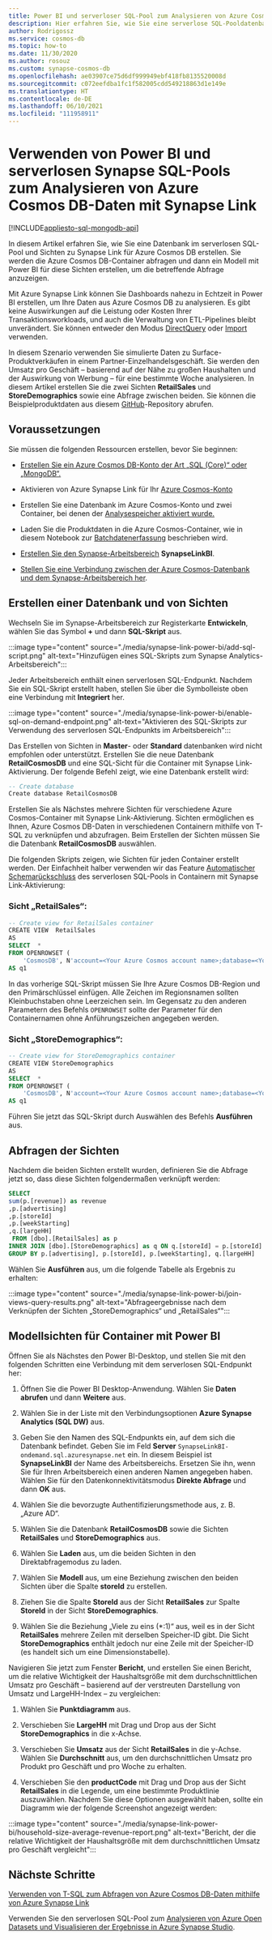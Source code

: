 ```yaml
---
title: Power BI und serverloser SQL-Pool zum Analysieren von Azure Cosmos DB-Daten mit Synapse Link
description: Hier erfahren Sie, wie Sie eine serverlose SQL-Pooldatenbank und Sichten zu Synapse Link für Azure Cosmos DB erstellen, die Azure Cosmos DB-Container abfragen und dann mit Power BI ein Modell für diese Sichten erstellen.
author: Rodrigossz
ms.service: cosmos-db
ms.topic: how-to
ms.date: 11/30/2020
ms.author: rosouz
ms.custom: synapse-cosmos-db
ms.openlocfilehash: ae03907ce75d6df999949ebf418fb8135520008d
ms.sourcegitcommit: c072eefdba1fc1f582005cdd549218863d1e149e
ms.translationtype: HT
ms.contentlocale: de-DE
ms.lasthandoff: 06/10/2021
ms.locfileid: "111958911"
---
```

# <a name="use-power-bi-and-serverless-synapse-sql-pool-to-analyze-azure-cosmos-db-data-with-synapse-link"></a>Verwenden von Power BI und serverlosen Synapse SQL-Pools zum Analysieren von Azure Cosmos DB-Daten mit Synapse Link 
[!INCLUDE[appliesto-sql-mongodb-api](includes/appliesto-sql-mongodb-api.md)]

In diesem Artikel erfahren Sie, wie Sie eine Datenbank im serverlosen SQL-Pool und Sichten zu Synapse Link für Azure Cosmos DB erstellen. Sie werden die Azure Cosmos DB-Container abfragen und dann ein Modell mit Power BI für diese Sichten erstellen, um die betreffende Abfrage anzuzeigen.

Mit Azure Synapse Link können Sie Dashboards nahezu in Echtzeit in Power BI erstellen, um Ihre Daten aus Azure Cosmos DB zu analysieren. Es gibt keine Auswirkungen auf die Leistung oder Kosten Ihrer Transaktionsworkloads, und auch die Verwaltung von ETL-Pipelines bleibt unverändert. Sie können entweder den Modus [DirectQuery](/power-bi/connect-data/service-dataset-modes-understand#directquery-mode) oder [Import](/power-bi/connect-data/service-dataset-modes-understand#import-mode) verwenden. 

In diesem Szenario verwenden Sie simulierte Daten zu Surface-Produktverkäufen in einem Partner-Einzelhandelsgeschäft. Sie werden den Umsatz pro Geschäft – basierend auf der Nähe zu großen Haushalten und der Auswirkung von Werbung – für eine bestimmte Woche analysieren. In diesem Artikel erstellen Sie die zwei Sichten **RetailSales** und **StoreDemographics** sowie eine Abfrage zwischen beiden. Sie können die Beispielproduktdaten aus diesem [GitHub](https://github.com/Azure-Samples/Synapse/tree/main/Notebooks/PySpark/Synapse%20Link%20for%20Cosmos%20DB%20samples/Retail/RetailData)-Repository abrufen.

## <a name="prerequisites"></a>Voraussetzungen

Sie müssen die folgenden Ressourcen erstellen, bevor Sie beginnen:

* [Erstellen Sie ein Azure Cosmos DB-Konto der Art „SQL (Core)“ oder „MongoDB“.](create-cosmosdb-resources-portal.md)

* Aktivieren von Azure Synapse Link für Ihr [Azure Cosmos-Konto](configure-synapse-link.md#enable-synapse-link)

* Erstellen Sie eine Datenbank im Azure Cosmos-Konto und zwei Container, bei denen der [Analysespeicher aktiviert wurde.](configure-synapse-link.md#create-analytical-ttl)

* Laden Sie die Produktdaten in die Azure Cosmos-Container, wie in diesem Notebook zur [Batchdatenerfassung](https://github.com/Azure-Samples/Synapse/blob/main/Notebooks/PySpark/Synapse%20Link%20for%20Cosmos%20DB%20samples/Retail/spark-notebooks/pyspark/1CosmoDBSynapseSparkBatchIngestion.ipynb) beschrieben wird.

* [Erstellen Sie den Synapse-Arbeitsbereich](../synapse-analytics/quickstart-create-workspace.md) **SynapseLinkBI**.

* [Stellen Sie eine Verbindung zwischen der Azure Cosmos-Datenbank und dem Synapse-Arbeitsbereich her](../synapse-analytics/synapse-link/how-to-connect-synapse-link-cosmos-db.md?toc=/azure/cosmos-db/toc.json&bc=/azure/cosmos-db/breadcrumb/toc.json).

## <a name="create-a-database-and-views"></a>Erstellen einer Datenbank und von Sichten

Wechseln Sie im Synapse-Arbeitsbereich zur Registerkarte **Entwickeln**, wählen Sie das Symbol **+** und dann **SQL-Skript** aus.

:::image type="content" source="./media/synapse-link-power-bi/add-sql-script.png" alt-text="Hinzufügen eines SQL-Skripts zum Synapse Analytics-Arbeitsbereich":::

Jeder Arbeitsbereich enthält einen serverlosen SQL-Endpunkt. Nachdem Sie ein SQL-Skript erstellt haben, stellen Sie über die Symbolleiste oben eine Verbindung mit **Integriert** her.

:::image type="content" source="./media/synapse-link-power-bi/enable-sql-on-demand-endpoint.png" alt-text="Aktivieren des SQL-Skripts zur Verwendung des serverlosen SQL-Endpunkts im Arbeitsbereich":::

Das Erstellen von Sichten in **Master**- oder **Standard** datenbanken wird nicht empfohlen oder unterstützt. Erstellen Sie die neue Datenbank **RetailCosmosDB** und eine SQL-Sicht für die Container mit Synapse Link-Aktivierung. Der folgende Befehl zeigt, wie eine Datenbank erstellt wird:

```sql
-- Create database
Create database RetailCosmosDB
```

Erstellen Sie als Nächstes mehrere Sichten für verschiedene Azure Cosmos-Container mit Synapse Link-Aktivierung. Sichten ermöglichen es Ihnen, Azure Cosmos DB-Daten in verschiedenen Containern mithilfe von T-SQL zu verknüpfen und abzufragen.  Beim Erstellen der Sichten müssen Sie die Datenbank **RetailCosmosDB** auswählen.

Die folgenden Skripts zeigen, wie Sichten für jeden Container erstellt werden. Der Einfachheit halber verwenden wir das Feature [Automatischer Schemarückschluss](analytical-store-introduction.md#analytical-schema) des serverlosen SQL-Pools in Containern mit Synapse Link-Aktivierung:


### <a name="retailsales-view"></a>Sicht „RetailSales“:

```sql
-- Create view for RetailSales container
CREATE VIEW  RetailSales
AS  
SELECT  *
FROM OPENROWSET (
    'CosmosDB', N'account=<Your Azure Cosmos account name>;database=<Your Azure Cosmos database name>;region=<Your Azure Cosmos DB Region>;key=<Your Azure Cosmos DB key here>',RetailSales)
AS q1
```

In das vorherige SQL-Skript müssen Sie Ihre Azure Cosmos DB-Region und den Primärschlüssel einfügen. Alle Zeichen im Regionsnamen sollten Kleinbuchstaben ohne Leerzeichen sein. Im Gegensatz zu den anderen Parametern des Befehls `OPENROWSET` sollte der Parameter für den Containernamen ohne Anführungszeichen angegeben werden.

### <a name="storedemographics-view"></a>Sicht „StoreDemographics“:

```sql
-- Create view for StoreDemographics container
CREATE VIEW StoreDemographics
AS  
SELECT  *
FROM OPENROWSET (
    'CosmosDB', N'account=<Your Azure Cosmos account name>;database=<Your Azure Cosmos database name>;region=<Your Azure Cosmos DB Region>;key=<Your Azure Cosmos DB key here>', StoreDemographics)
AS q1
```

Führen Sie jetzt das SQL-Skript durch Auswählen des Befehls **Ausführen** aus.

## <a name="query-the-views"></a>Abfragen der Sichten

Nachdem die beiden Sichten erstellt wurden, definieren Sie die Abfrage jetzt so, dass diese Sichten folgendermaßen verknüpft werden:

```sql
SELECT 
sum(p.[revenue]) as revenue
,p.[advertising]
,p.[storeId]
,p.[weekStarting]
,q.[largeHH]
 FROM [dbo].[RetailSales] as p
INNER JOIN [dbo].[StoreDemographics] as q ON q.[storeId] = p.[storeId]
GROUP BY p.[advertising], p.[storeId], p.[weekStarting], q.[largeHH]
```

Wählen Sie **Ausführen** aus, um die folgende Tabelle als Ergebnis zu erhalten:

:::image type="content" source="./media/synapse-link-power-bi/join-views-query-results.png" alt-text="Abfrageergebnisse nach dem Verknüpfen der Sichten „StoreDemographics“ und „RetailSales“":::

## <a name="model-views-over-containers-with-power-bi"></a>Modellsichten für Container mit Power BI

Öffnen Sie als Nächstes den Power BI-Desktop, und stellen Sie mit den folgenden Schritten eine Verbindung mit dem serverlosen SQL-Endpunkt her:

1. Öffnen Sie die Power BI Desktop-Anwendung. Wählen Sie **Daten abrufen** und dann **Weitere** aus.

1. Wählen Sie in der Liste mit den Verbindungsoptionen **Azure Synapse Analytics (SQL DW)** aus.

1. Geben Sie den Namen des SQL-Endpunkts ein, auf dem sich die Datenbank befindet. Geben Sie im Feld **Server** `SynapseLinkBI-ondemand.sql.azuresynapse.net` ein. In diesem Beispiel ist **SynapseLinkBI** der Name des Arbeitsbereichs. Ersetzen Sie ihn, wenn Sie für Ihren Arbeitsbereich einen anderen Namen angegeben haben. Wählen Sie für den Datenkonnektivitätsmodus **Direkte Abfrage** und dann **OK** aus.

1. Wählen Sie die bevorzugte Authentifizierungsmethode aus, z. B. „Azure AD“.

1. Wählen Sie die Datenbank **RetailCosmosDB** sowie die Sichten **RetailSales** und **StoreDemographics** aus.

1. Wählen Sie **Laden** aus, um die beiden Sichten in den Direktabfragemodus zu laden.

1. Wählen Sie **Modell** aus, um eine Beziehung zwischen den beiden Sichten über die Spalte **storeId** zu erstellen.

1. Ziehen Sie die Spalte **StoreId** aus der Sicht **RetailSales** zur Spalte **StoreId** in der Sicht **StoreDemographics**.

1. Wählen Sie die Beziehung „Viele zu eins (*:1)“ aus, weil es in der Sicht **RetailSales** mehrere Zeilen mit derselben Speicher-ID gibt. Die Sicht **StoreDemographics** enthält jedoch nur eine Zeile mit der Speicher-ID (es handelt sich um eine Dimensionstabelle).

Navigieren Sie jetzt zum Fenster **Bericht**, und erstellen Sie einen Bericht, um die relative Wichtigkeit der Haushaltsgröße mit dem durchschnittlichen Umsatz pro Geschäft – basierend auf der verstreuten Darstellung von Umsatz und LargeHH-Index – zu vergleichen:

1. Wählen Sie **Punktdiagramm** aus.

1. Verschieben Sie **LargeHH** mit Drag und Drop aus der Sicht **StoreDemographics** in die x-Achse.

1. Verschieben Sie **Umsatz** aus der Sicht **RetailSales** in die y-Achse. Wählen Sie **Durchschnitt** aus, um den durchschnittlichen Umsatz pro Produkt pro Geschäft und pro Woche zu erhalten.

1. Verschieben Sie den **productCode** mit Drag und Drop aus der Sicht **RetailSales** in die Legende, um eine bestimmte Produktlinie auszuwählen.
Nachdem Sie diese Optionen ausgewählt haben, sollte ein Diagramm wie der folgende Screenshot angezeigt werden:

:::image type="content" source="./media/synapse-link-power-bi/household-size-average-revenue-report.png" alt-text="Bericht, der die relative Wichtigkeit der Haushaltsgröße mit dem durchschnittlichen Umsatz pro Geschäft vergleicht":::

## <a name="next-steps"></a>Nächste Schritte

[Verwenden von T-SQL zum Abfragen von Azure Cosmos DB-Daten mithilfe von Azure Synapse Link](../synapse-analytics/sql/query-cosmos-db-analytical-store.md)

Verwenden Sie den serverlosen SQL-Pool zum [Analysieren von Azure Open Datasets und Visualisieren der Ergebnisse in Azure Synapse Studio](../synapse-analytics/sql/tutorial-data-analyst.md).
